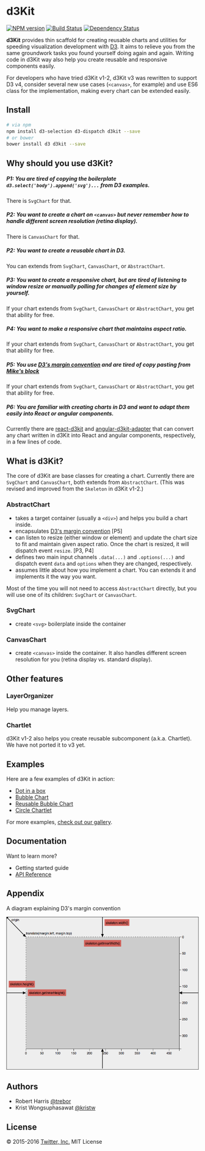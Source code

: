 # d3Kit

[![NPM version][npm-image]][npm-url] [![Build Status][travis-image]][travis-url] [![Dependency Status][daviddm-image]][daviddm-url]

**d3Kit** provides thin scaffold for creating reusable charts and utilities for speeding visualization development with [D3](https://github.com/mbostock/d3).
It aims to relieve you from the same groundwork tasks you found yourself doing again and again. Writing code in d3Kit way also help you create reusable and responsive components easily.

For developers who have tried d3Kit v1-2, d3Kit v3 was rewritten to support D3 v4, consider several new use cases (`<canvas>`, for example) and use ES6 class for the implementation, making every chart can be extended easily.

## Install

```bash
# via npm
npm install d3-selection d3-dispatch d3kit --save
# or bower
bower install d3 d3kit --save
```

## Why should you use d3Kit?

##### **P1:** You are tired of copying the boilerplate `d3.select('body').append('svg')...` from D3 examples. 

There is `SvgChart` for that.

##### **P2:** You want to create a chart on `<canvas>` but never remember how to handle different screen resolution (retina display).

There is `CanvasChart` for that.

##### **P2:** You want to create a *reusable* chart in D3.

You can extends from `SvgChart`, `CanvasChart`, or `AbstractChart`.

##### **P3:** You want to create a *responsive* chart, but are tired of listening to window resize or manually polling for changes of element size by yourself. 

If your chart extends from `SvgChart`, `CanvasChart` or `AbstractChart`, you get that ability for free.

##### **P4:** You want to make a responsive chart that maintains aspect ratio.

If your chart extends from `SvgChart`, `CanvasChart` or `AbstractChart`, you get that ability for free.

##### **P5:** You use [D3's margin convention](http://bl.ocks.org/mbostock/3019563) and are tired of copy pasting from [Mike's block](http://bl.ocks.org/mbostock/3019563)

If your chart extends from `SvgChart`, `CanvasChart` or `AbstractChart`, you get that ability for free.

##### **P6:** You are familiar with creating charts in D3 and want to adapt them easily into React or angular components.

Currently there are [react-d3kit](https://github.com/kristw/react-d3kit) and [angular-d3kit-adapter](https://github.com/kristw/angular-d3kit-adapter) that can convert any chart written in d3Kit into React and angular components, respectively, in a few lines of code.

## What is d3Kit?

The core of d3Kit are base classes for creating a chart. Currently there are `SvgChart` and `CanvasChart`, both extends from `AbstractChart`. (This was revised and improved from the `Skeleton` in d3Kit v1-2.)

### AbstractChart

* takes a target container (usually a `<div>`) and helps you build a chart inside. 
* encapsulates [D3's margin convention](http://bl.ocks.org/mbostock/3019563) [P5]
* can listen to resize (either window or element) and update the chart size to fit and maintain given aspect ratio. Once the chart is resized, it will dispatch event `resize`. [P3, P4]
* defines two main input channels `.data(...)` and `.options(...)` and dispatch event `data` and `options` when they are changed, respectively. 
* assumes little about how you implement a chart. You can extends it and implements it the way you want.

Most of the time you will not need to access `AbstractChart` directly, but you will use one of its children: `SvgChart` or `CanvasChart`.

### SvgChart

* create `<svg>` boilerplate inside the container



### CanvasChart

* create `<canvas>` inside the container. It also handles different screen resolution for you (retina display vs. standard display).

## Other features

### LayerOrganizer

Help you manage layers.

### Chartlet

d3Kit v1-2 also helps you create reusable subcomponent (a.k.a. Chartlet). We have not ported it to v3 yet. 

## Examples

Here are a few examples of d3Kit in action:

* [Dot in a box](https://bl.ocks.org/trebor/b7155e556a90781d78ebe4101a35d062)
* [Bubble Chart](https://bl.ocks.org/trebor/ccc5bb7da3fcaa73aa7cbee973d6dcb6)
* [Reusable Bubble Chart](https://bl.ocks.org/trebor/2f4115302d3db4084ab6792863d7731e)
* [Circle Chartlet](https://bl.ocks.org/trebor/3817668ce6a358a685cab29907c0f52f)

For more examples, [check out our gallery](https://github.com/twitter/d3kit/wiki/Gallery).

## Documentation

Want to learn more? 

* Getting started guide
* [API Reference](https://github.com/twitter/d3kit/docs/API.md)

## Appendix

A diagram explaining D3's margin convention

<p align="center">
  <a href="https://bl.ocks.org/trebor/554ffd04106ab92cb8014cd9500f428c" style="width:100%;">
    <img src="resources/skeleton.png" height="400">
  </a>
</p>

## Authors

* Robert Harris [@trebor](https://twitter.com/trebor)
* Krist Wongsuphasawat [@kristw](https://twitter.com/kristw)

## License

© 2015-2016 [Twitter, Inc.](https://twitter.com) MIT License


[npm-image]: https://badge.fury.io/js/d3kit.svg
[npm-url]: https://npmjs.org/package/d3kit
[travis-image]: https://travis-ci.org/twitter/d3kit.svg?branch=master
[travis-url]: https://travis-ci.org/twitter/d3kit
[daviddm-image]: https://david-dm.org/twitter/d3kit.svg?theme=shields.io
[daviddm-url]: https://david-dm.org/twitter/d3kit
